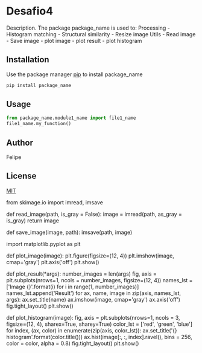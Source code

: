 # Desafio4

Description. 
The package package_name is used to:
Processing
		- Histogram matching 
		- Structural similarity
		- Resize image
	Utils
		- Read image
		- Save image
		- plot image
		- plot result
		- plot histogram

## Installation

Use the package manager [pip](https://pip.pypa.io/en/stable/) to install package_name

```bash
pip install package_name
```

## Usage

```python
from package_name.module1_name import file1_name
file1_name.my_function()
```

## Author
Felipe

## License
[MIT](https://choosealicense.com/licenses/mit/)


from skimage.io import imread, imsave

def read_image(path, is_gray = False):
    image = imread(path, as_gray = is_gray)
    return image

def save_image(image, path):
    imsave(path, image) 


import matplotlib.pyplot as plt

def plot_image(image):
    plt.figure(figsize=(12, 4))
    plt.imshow(image, cmap='gray')
    plt.axis('off')
    plt.show()

def plot_result(*args):
    number_images = len(args)
    fig, axis = plt.subplots(nrows=1, ncols = number_images, figsize=(12, 4))
    names_lst = ['Image {}'.format(i) for i in range(1, number_images)]
    names_lst.append('Result')
    for ax, name, image in zip(axis, names_lst, args):
        ax.set_title(name)
        ax.imshow(image, cmap='gray')
        ax.axis('off')
    fig.tight_layout()
    plt.show()

def plot_histogram(image):
    fig, axis = plt.subplots(nrows=1, ncols = 3, figsize=(12, 4), sharex=True, sharey=True)
    color_lst = ['red', 'green', 'blue']
    for index, (ax, color) in enumerate(zip(axis, color_lst)):
        ax.set_title('{} histogram'.format(color.title()))
        ax.hist(image[:, :, index].ravel(), bins = 256, color = color, alpha = 0.8)
    fig.tight_layout()
    plt.show()
